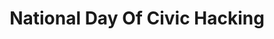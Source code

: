 ---
# This topic lives at
# https://digital.gov/topics/national-day-of-civic-hacking

# Topic Title
title: "National Day Of Civic Hacking"

# description — keep it short and clear
# summary: ""

# Weight
weight: 1

# For more information on managing topics,
# see https://github.com/GSA/digitalgov.gov/wiki/topics
---